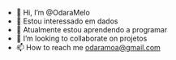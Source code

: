 - 👋 Hi, I’m @OdaraMelo 
- 👀 Estou interessado em  dados
- 🌱 Atualmente estou aprendendo  a  programar
- 💞️ I’m looking to collaborate on  projetos
- 📫 How to reach me  odaramoa@gmail.com

<!---
OdaraMelo/OdaraMelo is a ✨ special ✨ repository because its `README.md` (this file) appears on your GitHub profile.
You can click the Preview link to take a look at your changes.
--->
